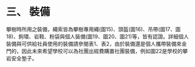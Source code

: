 # 三、 裝備
攀樹時所用之裝備，繩索皆為攀樹專用繩(圖15)、頭盔(圖16)、吊帶(圖17、圖18)、鉤環、岩鞋、粉袋與個人裝備(圖19、圖20、圖21)等，皆有認證。詳細個人裝備與可供給社員使用的裝備請參閱表1、表2，由於裝備還是個人攜帶裝備來金門的，因此未來希望學校可以為社團出經費購置社團裝備，例如圖22是學校的攀岩安全墊子。
